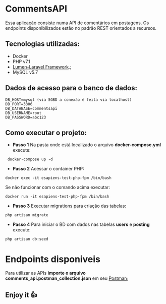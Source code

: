 # CommentsAPI

Essa aplicação consiste numa API de comentários em postagens. Os endpoints disponibilizados estão no padrão REST orientados a recursos.

## Tecnologias utilizadas:
* Docker
* PHP v7.1
* [Lumen-Laravel Framework](https://lumen.laravel.com).;
* MySQL v5.7

## Dados de acesso para o banco de dados:
```
DB_HOST=mysql (via SGBD a conexão é feita via localhost)
DB_PORT=3306
DB_DATABASE=commentsapi
DB_USERNAME=root
DB_PASSWORD=abc123
```

## Como executar o projeto:
* **Passo 1**
Na pasta onde está localizado o arquivo **docker-compose.yml** execute:
```
 docker-compose up -d
```

* **Passo 2**
Acessar o container PHP:
```
docker exec -it esapiens-test-php-fpm /bin/bash
```
Se não funcionar com o comando acima executar:
```
docker run -it esapiens-test-php-fpm /bin/bash
```

* **Passo 3**
Executar migrations para criação das tabelas:
```
php artisan migrate
```

* **Passo 4**
Para iniciar o BD com dados nas tabelas  **users** e **posting** execute:
```
php artisan db:seed
```



# Endpoints disponiveis

Para utilizar as APIs **importe o arquivo comments_api.postman_collection.json** em seu [Postman](https://www.getpostman.com/);

## Enjoy it :+1:

